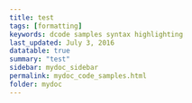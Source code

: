 ```yaml
---
title: test
tags: [formatting]
keywords: dcode samples syntax highlighting
last_updated: July 3, 2016
datatable: true
summary: "test"
sidebar: mydoc_sidebar
permalink: mydoc_code_samples.html
folder: mydoc
---
```


